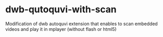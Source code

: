 dwb-qutoquvi-with-scan
======================

Modification of dwb autoquvi extension that enables to scan embedded videos and play it in mplayer (without flash or html5)
